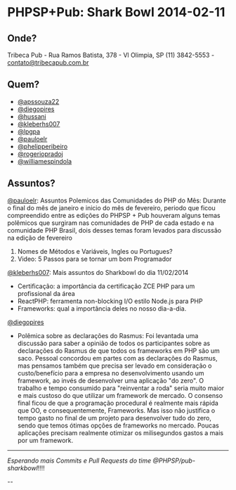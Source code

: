 PHPSP+Pub: Shark Bowl 2014-02-11
================================


Onde?
-----

Tribeca Pub - Rua Ramos Batista, 378 - Vl Olimpia, SP (11) 3842-5553 - contato@tribecapub.com.br


Quem?
-----

- [@apssouza22]
- [@diegopires]
- [@hussani]
- [@kleberhs007]
- [@lpgpa]
- [@pauloelr]
- [@phelipperibeiro]
- [@rogeriopradoj]
- [@williamespindola]


Assuntos?
---------

[@pauloelr]: Assuntos Polemicos das Comunidades do PHP do Mês:
Durante o final do mês de janeiro e inicio do mês de fevereiro, periodo que ficou compreendido
entre as edições do PHPSP + Pub houveram alguns temas polêmicos que surgiram nas comunidades de PHP
de cada estado e na comunidade PHP Brasil, dois desses temas foram levados para discussão na edição
de fevereiro

1. Nomes de Métodos e Variáveis, Ingles ou Portugues?
2. Video: 5 Passos para se tornar um bom Programador

[@kleberhs007]: Mais assuntos do Sharkbowl do dia 11/02/2014
- Certificação: a importância da certificação ZCE PHP para um profissional da área
- ReactPHP: ferramenta non-blocking I/O estilo Node.js para PHP
- Frameworks: qual a importância deles no nosso dia-a-dia. 

[@diegopires]
- Polêmica sobre as declarações do Rasmus:
  Foi levantada uma discussão para saber a opinião de todos os participantes sobre as declarações do Rasmus de que todos os frameworks em PHP são um saco.
  Pessoal concordou em partes com as declarações do Rasmus, mas pensamos também que precisa ser levado em consideração o custo/benefício para a empresa no desenvolvimento usando um framework, ao invés de desenvolver uma aplicação "do zero". O trabalho e tempo consumido para "reinventar a roda" seria muito maior e mais custoso do que utilizar um framework de mercado.
  O consenso final ficou de que a programação procedural é realmente mais rápida que OO, e consequentemente, Frameworks. Mas isso não justifica o tempo gasto no final de um projeto para desenvolver tudo do zero, sendo que temos ótimas opções de frameworks no mercado. Poucas aplicações precisam realmente otimizar os milisegundos gastos a mais por um framework. 

---

*Esperando mais Commits e Pull Requests do time @PHPSP/pub-sharkbowl*!!!!



--

[@apssouza22]: https://github.com/apssouza22
[@diegopires]: https://github.com/diegocpires
[@hussani]: https://github.com/hussani
[@kleberhs007]: https://github.com/kleberhs007
[@lpgpa]: https://github.com/lpgpa
[@pauloelr]: https://github.com/pauloelr
[@phelipperibeiro]: https://github.com/phelipperibeiro
[@rogeriopradoj]: https://github.com/rogeriopradoj
[@williamespindola]: https://github.com/williamespindola

